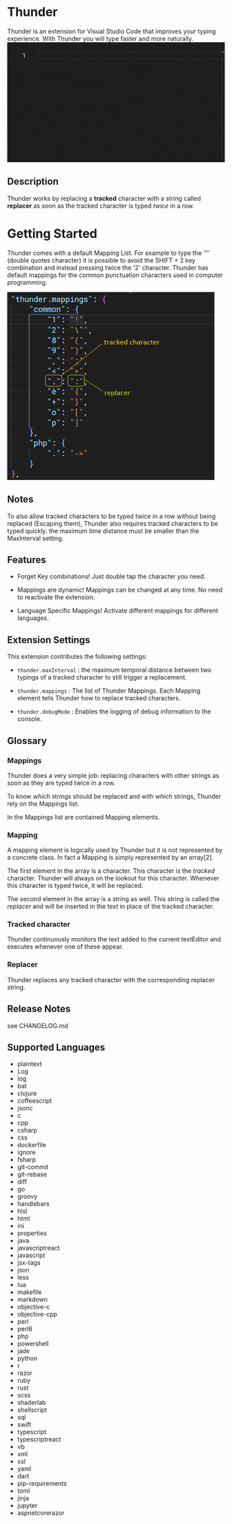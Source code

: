 # Thunder


Thunder is an extension for Visual Studio Code that improves your typing experience. With Thunder you will type faster and more naturally.
![](res\thunder-example-001.gif)


## Description

Thunder works by replacing a **tracked** character with a string called **replacer** as soon as the tracked character is typed *twice* in a row.


# Getting Started

Thunder comes with a default Mapping List. For example to type the '"' (double quotes character) it is possible to avoid the SHIFT + 2 key combination and instead pressing twice the '2' character.
Thunder has default mappings for the common punctuation characters used in computer programming.

![](res\thunder-settings-001.png)

## Notes

To also allow tracked characters to be typed twice in a row without being replaced (Escaping them), Thunder also requires tracked characters to be typed quickly. the maximum time distance must be smaller than the MaxInterval setting.


## Features

- Forget Key combinations! Just double tap the character you need.

- Mappings are dynamic! Mappings can be changed at any time. No need to reactivate the extension.

- Language Specific Mappings! Activate different mappings for different languages.


## Extension Settings

This extension contributes the following settings:

* `thunder.maxInterval` : the maximum temporal distance between two typings of a tracked character to still trigger a replacement.

* `thunder.mappings` : The list of Thunder Mappings. Each Mapping element tells Thunder how to replace tracked characters.

* `thunder.debugMode` : Enables the logging of debug information to the console.



## Glossary

### Mappings

Thunder does a very simple job: replacing characters with other strings as soon as they are typed twice in a row.

To know *which* strings should be replaced and with *which* strings, Thunder rely on the Mappings list.

In the Mappings list are contained Mapping elements.

### Mapping

A mapping element is logically used by Thunder but it is not represented by a concrete class. In fact a Mapping is simply represented by an array[2].

The first element in the array is a character. This character is the *tracked* character. Thunder will always on the lookout for this character. Whenever this character is typed twice, it will be replaced.

The second element in the array is a string as well. This string is called the *replacer* and will be inserted in the text in place of the tracked character.

### Tracked character

Thunder continuously monitors the text added to the current textEditor and executes whenever one of these appear.

### Replacer

Thunder replaces any tracked character with the corresponding replacer string.



## Release Notes

see CHANGELOG.md


## Supported Languages

- plaintext
- Log
- log
- bat
- clojure
- coffeescript
- jsonc
- c
- cpp
- csharp
- css
- dockerfile
- ignore
- fsharp
- git-commit
- git-rebase
- diff
- go
- groovy
- handlebars
- hlsl
- html
- ini
- properties
- java
- javascriptreact
- javascript
- jsx-tags
- json
- less
- lua
- makefile
- markdown
- objective-c
- objective-cpp
- perl
- perl6
- php
- powershell
- jade
- python
- r
- razor
- ruby
- rust
- scss
- shaderlab
- shellscript
- sql
- swift
- typescript
- typescriptreact
- vb
- xml
- xsl
- yaml
- dart
- pip-requirements
- toml
- jinja
- jupyter
- aspnetcorerazor